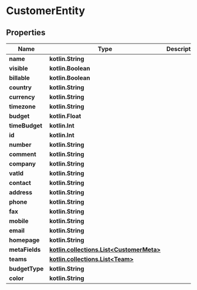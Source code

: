
# CustomerEntity

## Properties
Name | Type | Description | Notes
------------ | ------------- | ------------- | -------------
**name** | **kotlin.String** |  | 
**visible** | **kotlin.Boolean** |  | 
**billable** | **kotlin.Boolean** |  | 
**country** | **kotlin.String** |  | 
**currency** | **kotlin.String** |  | 
**timezone** | **kotlin.String** |  | 
**budget** | **kotlin.Float** |  | 
**timeBudget** | **kotlin.Int** |  | 
**id** | **kotlin.Int** |  |  [optional]
**number** | **kotlin.String** |  |  [optional]
**comment** | **kotlin.String** |  |  [optional]
**company** | **kotlin.String** |  |  [optional]
**vatId** | **kotlin.String** |  |  [optional]
**contact** | **kotlin.String** |  |  [optional]
**address** | **kotlin.String** |  |  [optional]
**phone** | **kotlin.String** |  |  [optional]
**fax** | **kotlin.String** |  |  [optional]
**mobile** | **kotlin.String** |  |  [optional]
**email** | **kotlin.String** |  |  [optional]
**homepage** | **kotlin.String** |  |  [optional]
**metaFields** | [**kotlin.collections.List&lt;CustomerMeta&gt;**](CustomerMeta.md) |  |  [optional]
**teams** | [**kotlin.collections.List&lt;Team&gt;**](Team.md) |  |  [optional]
**budgetType** | **kotlin.String** |  |  [optional]
**color** | **kotlin.String** |  |  [optional]



